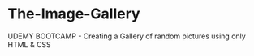 # The-Image-Gallery
UDEMY BOOTCAMP - Creating a Gallery of random pictures using only HTML &amp; CSS
